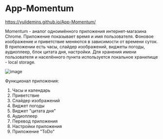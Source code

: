# App-Momentum

https://yulidemins.github.io/App-Momentum/

Momentum - аналог одноимённого приложения интернет-магазина Chrome. Приложение показывает время и имя пользователя. Фоновое изображение и приветствие меняются в зависимости от времени суток.
В приложении есть часы, слайдер изображений, виджеты погоды, аудиоплеер, блок цитата дня, настройки. Для хранения имени пользователя и населённого пункта используется локальное хранилище - local storage.

![image](https://user-images.githubusercontent.com/105985415/187726791-a3b70c45-b749-4b67-add0-601483788545.png)


Функционал приложения:
1. Часы и календарь
2. Приветствие
3. Слайдер изображений
4. Виджет погоды
5. Виджет "цитата дня"
6. Аудиоплеер
7. Перевод приложения
8. Настройки приложения
9. Приложение "ToDo"
